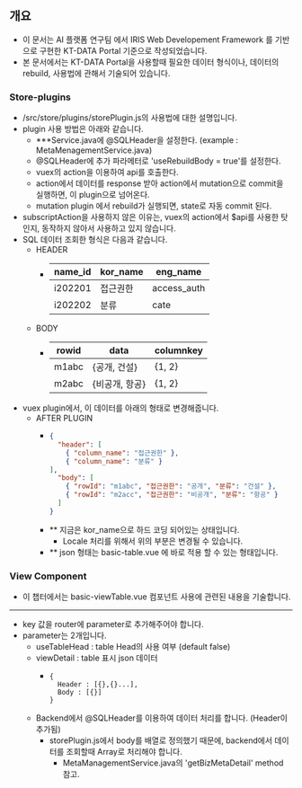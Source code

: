 ## 개요
- 이 문서는 AI 플랫폼 연구팀 에서 IRIS Web Developement Framework 를 기반으로 구현한 KT-DATA Portal 기준으로 작성되었습니다.
- 본 문서에서는 KT-DATA Portal을 사용할때 필요한 데이터 형식이나, 데이터의 rebuild, 사용법에 관해서 기술되어 있습니다.

### Store-plugins

- /src/store/plugins/storePlugin.js의 사용법에 대한 설명입니다.
- plugin 사용 방법은 아래와 같습니다.
  - \*\*\*Service.java에 @SQLHeader을 설정한다. (example : MetaMenagementService.java)
  - @SQLHeader에 추가 파라메터로 'useRebuildBody = true'를 설정한다.
  - vuex의 action을 이용하여 api를 호출한다.
  - action에서 데이터를 response 받아 action에서 mutation으로 commit을 실행하면, 이 plugin으로 넘어온다.
  - mutation plugin 에서 rebuild가 실행되면, state로 자동 commit 된다.
- subscriptAction을 사용하지 않은 이유는, vuex의 action에서 $api를 사용한 탓인지, 동작하지 않아서 사용하고 있지 않습니다.
- SQL 데이터 조회한 형식은 다음과 같습니다.
  - HEADER
    - | name_id | kor_name | eng_name    |
      | ------- | -------- | ----------- |
      | i202201 | 접근권한 | access_auth |
      | i202202 | 분류     | cate        |
  - BODY
    - | rowid | data         | columnkey |
      | ----- | ------------ | --------- |
      | m1abc | {공개, 건설}   | {1, 2}    |
      | m2abc | {비공개, 항공}  | {1, 2}    |
- vuex plugin에서, 이 데이터를 아래의 형태로 변경해줍니다.
  - AFTER PLUGIN
    - ```json
      {
        "header": [
          { "column_name": "접근권한" }, 
          { "column_name": "분류" }
      ],
        "body": [
          { "rowId": "m1abc", "접근권한": "공개", "분류": "건설" },
          { "rowId": "m2acc", "접근권한": "비공개", "분류": "항공" }
        ]
      }
      ```
    - ** 지금은 kor_name으로 하드 코딩 되어있는 상태입니다. 
      - Locale 처리를 위해서 위의 부분은 변경될 수 있습니다.
    - ** json 형태는 basic-table.vue 에 바로 적용 할 수 있는 형태입니다.

### View Component
- 이 챕터에서는 basic-viewTable.vue 컴포넌트 사용에 관련된 내용을 기술합니다.
---
- key 값을 router에 parameter로 추가해주어야 합니다.
- parameter는 2개입니다.
  - useTableHead : table Head의 사용 여부 (default false)
  - viewDetail : table 표시 json 데이터
    - ```
      {
        Header : [{},{}...],
        Body : [{}]
      }
      ```
  - Backend에서 @SQLHeader를 이용하여 데이터 처리를 합니다. (Header이 추가됨)
    - storePlugin.js에서 body를 배열로 정의했기 때문에, backend에서 데이터를 조회할때 Array로 처리해야 합니다.
      - MetaManagementService.java의 'getBizMetaDetail' method 참고.
